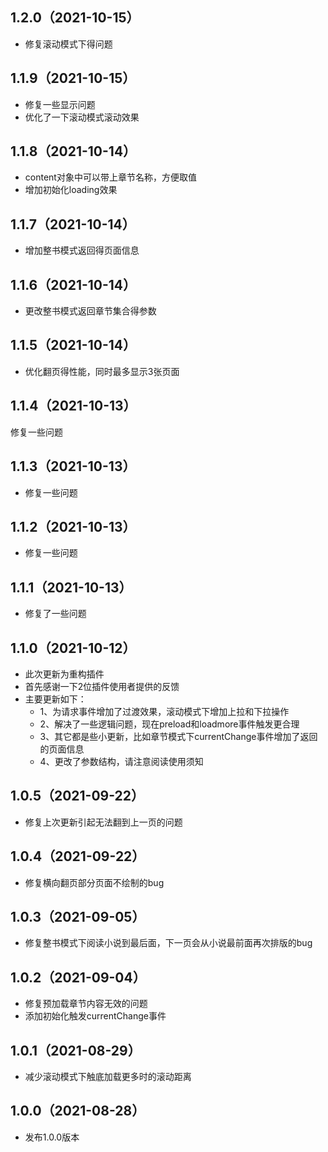 ## 1.2.0（2021-10-15）
* 修复滚动模式下得问题
## 1.1.9（2021-10-15）
* 修复一些显示问题
* 优化了一下滚动模式滚动效果
## 1.1.8（2021-10-14）
* content对象中可以带上章节名称，方便取值
* 增加初始化loading效果
## 1.1.7（2021-10-14）
* 增加整书模式返回得页面信息
## 1.1.6（2021-10-14）
* 更改整书模式返回章节集合得参数
## 1.1.5（2021-10-14）
* 优化翻页得性能，同时最多显示3张页面
## 1.1.4（2021-10-13）
修复一些问题
## 1.1.3（2021-10-13）
* 修复一些问题
## 1.1.2（2021-10-13）
* 修复一些问题
## 1.1.1（2021-10-13）
* 修复了一些问题
## 1.1.0（2021-10-12）
* 此次更新为重构插件
* 首先感谢一下2位插件使用者提供的反馈
* 主要更新如下：
	- 1、为请求事件增加了过渡效果，滚动模式下增加上拉和下拉操作
	- 2、解决了一些逻辑问题，现在preload和loadmore事件触发更合理
	- 3、其它都是些小更新，比如章节模式下currentChange事件增加了返回的页面信息
	- 4、更改了参数结构，请注意阅读使用须知
## 1.0.5（2021-09-22）
* 修复上次更新引起无法翻到上一页的问题
## 1.0.4（2021-09-22）
* 修复横向翻页部分页面不绘制的bug
## 1.0.3（2021-09-05）
* 修复整书模式下阅读小说到最后面，下一页会从小说最前面再次排版的bug
## 1.0.2（2021-09-04）
* 修复预加载章节内容无效的问题
* 添加初始化触发currentChange事件
## 1.0.1（2021-08-29）
* 减少滚动模式下触底加载更多时的滚动距离
## 1.0.0（2021-08-28）
* 发布1.0.0版本
